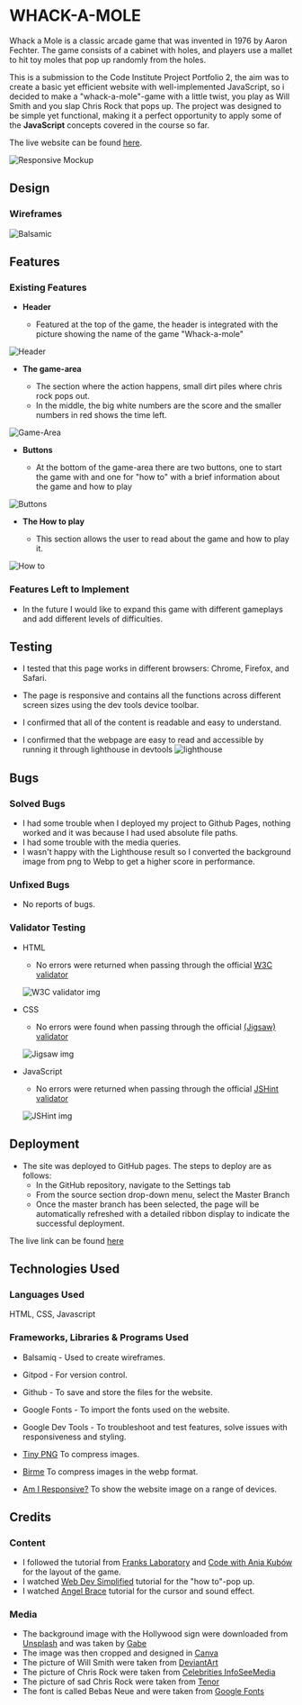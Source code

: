 # WHACK-A-MOLE

Whack a Mole is a classic arcade game that was invented in 1976 by Aaron Fechter. The game consists of a cabinet with holes, and players use a mallet to hit toy moles that pop up randomly from the holes.

This is a submission to the Code Institute Project Portfolio 2, the aim was to create a basic yet efficient website with well-implemented JavaScript, so i decided to make a "whack-a-mole"-game with a little twist, you play as Will Smith and you slap Chris Rock that pops up.
The project was designed to be simple yet functional, making it a perfect opportunity to apply some of the **JavaScript** concepts covered in the course so far.

The live website can be found [here](https://charlieapell.github.io/whack-a-mole/).

![Responsive Mockup](assets/images/devices.png)

## Design

### Wireframes

![Balsamic](assets/images/PP2.png)


## Features 

### Existing Features

- __Header__

  - Featured at the top of the game, the header is integrated with the picture showing the name of the game "Whack-a-mole"

![Header](assets/images/header.png)

- __The game-area__

  - The section where the action happens, small dirt piles where chris rock pops out.
  - In the middle, the big white numbers are the score and the smaller numbers in red shows the time left.

![Game-Area](assets/images/gamearea.png)

- __Buttons__

  - At the bottom of the game-area there are two buttons, one to start the game with and one for "how to" with a brief information about the game and how to play

![Buttons](assets/images/bottom.png)

- __The How to play__

  - This section allows the user to read about the game and how to play it.

![How to](assets/images/howto.png)

### Features Left to Implement

- In the future I would like to expand this game with different gameplays and add different levels of difficulties.  


## Testing 

- I tested that this page works in different browsers: Chrome, Firefox, and Safari.

- The page is responsive and contains all the functions across different screen sizes using the dev tools device toolbar.

- I confirmed that all of the content is readable and easy to understand.

- I confirmed that the webpage are easy to read and accessible by running it through lighthouse in devtools
![lighthouse](assets/images/lighthouse.png)


## Bugs

### Solved Bugs
- I had some trouble when I deployed my project to Github Pages, nothing worked and it was because I had used absolute file paths.
- I had some trouble with the media queries.
- I wasn't happy with the Lighthouse result so I converted the background image from png to Webp to get a higher score in performance.

### Unfixed Bugs
- No reports of bugs.

### Validator Testing 

- HTML
  - No errors were returned when passing through the official [W3C validator](https://validator.w3.org/nu/?doc=https%3A%2F%2Fcharlieapell.github.io%2Fwhack-a-mole%2F)

  ![W3C validator img](assets/images/w3cvalidator.png)
- CSS
  - No errors were found when passing through the official [(Jigsaw) validator](https://jigsaw.w3.org/css-validator/validator?uri=https%3A%2F%2Fcharlieapell.github.io%2Fwhack-a-mole%2F&profile=css3svg&usermedium=all&warning=1&vextwarning=&lang=sv)
  
  ![Jigsaw img](assets/images/jigsaw.png)

- JavaScript
  - No errors were returned when passing through the official [JSHint validator](https://jshint.com/) 
  
  ![JSHint img](assets/images/JSHint.png)


## Deployment

- The site was deployed to GitHub pages. The steps to deploy are as follows: 
  - In the GitHub repository, navigate to the Settings tab 
  - From the source section drop-down menu, select the Master Branch
  - Once the master branch has been selected, the page will be automatically refreshed with a detailed ribbon display to indicate the successful deployment. 

The live link can be found [here](https://charlieapell.github.io/whack-a-mole/)


## Technologies Used

### Languages Used

HTML, CSS, Javascript

### Frameworks, Libraries & Programs Used

- Balsamiq - Used to create wireframes.

- Gitpod - For version control.

- Github - To save and store the files for the website.

- Google Fonts - To import the fonts used on the website.

- Google Dev Tools - To troubleshoot and test features, solve issues with responsiveness and styling.

- [Tiny PNG](https://tinypng.com/) To compress images.

- [Birme](https://www.birme.net/?target_width=640&target_height=480&no_resize=true&image_format=webp) To compress images in the webp format.

- [Am I Responsive?](http://ami.responsivedesign.is/) To show the website image on a range of devices.


## Credits 

### Content

- I followed the tutorial from [Franks Laboratory](https://www.youtube.com/watch?v=RTb8icFiSfk&ab_channel=Frankslaboratory) and [Code with Ania Kubów](https://www.youtube.com/watch?v=rJU3tHLgb_c&t=1s&ab_channel=CodewithAniaKub%C3%B3w) for the layout of the game.
- I watched [Web Dev Simplified](https://www.youtube.com/watch?v=MBaw_6cPmAw&ab_channel=WebDevSimplified) tutorial for the "how to"-pop up.
- I watched [Angel Brace](https://www.youtube.com/watch?v=b20YueeXwZg&ab_channel=AngleBrace) tutorial for the cursor and sound effect.

### Media

- The background image with the Hollywood sign were downloaded from [Unsplash](https://unsplash.com/photos/VJ5i5ARz6jc) and was taken by [Gabe](https://unsplash.com/@whileimout)
- The image was then cropped and designed in [Canva](https://www.canva.com/)
- The picture of Will Smith were taken from [DeviantArt](https://www.deviantart.com/pedroaugusto14/art/Will-Smith-slap-PNG-911334503)
- The picture of Chris Rock were taken from [Celebrities InfoSeeMedia](https://celebs.infoseemedia.com/chris-rock/chris-rock/)
- The picture of sad Chris Rock were taken from [Tenor](https://tenor.com/sv/view/sad-chris-rock-total-blackout-the-tamborine-extended-cut-emotional-crying-gif-20108050)
- The font is called Bebas Neue and were taken from [Google Fonts](https://fonts.google.com/specimen/Bebas+Neue?query=bebas+neue)
